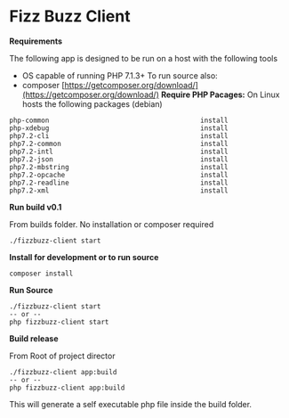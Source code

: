 # Fizz Buzz Client


**Requirements**

The following app is designed to be run  on a host with the following tools
- OS capable of running PHP 7.1.3+
To run source also:
- composer [https://getcomposer.org/download/](https://getcomposer.org/download/)
**Require PHP Pacages:**
On Linux hosts the following packages (debian)
```
php-common                                      install
php-xdebug                                      install
php7.2-cli                                      install
php7.2-common                                   install
php7.2-intl                                     install
php7.2-json                                     install
php7.2-mbstring                                 install
php7.2-opcache                                  install
php7.2-readline                                 install
php7.2-xml                                      install
```

**Run build v0.1**

From builds folder. No installation or composer required

```
./fizzbuzz-client start
```
**Install for development or to run source**
```
composer install
```

**Run Source**
```
./fizzbuzz-client start
-- or --
php fizzbuzz-client start
```

**Build release**

From Root of project director
```
./fizzbuzz-client app:build
-- or --
php fizzbuzz-client app:build
```

This will generate a self executable php file inside the build folder.
